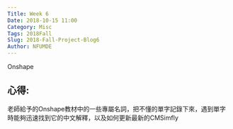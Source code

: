 ```yaml
---
Title: Week 6
Date: 2018-10-15 11:00
Category: Misc
Tags: 2018Fall
Slug: 2018-Fall-Project-Blog6
Author: NFUMDE
---
```

Onshape 


<!-- PELICAN_END_SUMMARY -->



心得:
----
老師給予的Onshape教材中的一些專屬名詞，把不懂的單字記錄下來，遇到單字時能夠迅速找到它的中文解釋，以及如何更新最新的CMSimfly